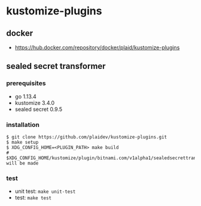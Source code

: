 # kustomize-plugins

## docker

- https://hub.docker.com/repository/docker/plaid/kustomize-plugins

## sealed secret transformer

### prerequisites

- go 1.13.4
- kustomize 3.4.0
- sealed secret 0.9.5

### installation

```
$ git clone https://github.com/plaidev/kustomize-plugins.git
$ make setup
$ XDG_CONFIG_HOME=<PLUGIN_PATH> make build
# $XDG_CONFIG_HOME/kustomize/plugin/bitnami.com/v1alpha1/sealedsecrettransformer/SealedSecretTransformer.so will be made
```

### test

- unit test: `make unit-test`
- test: `make test`

